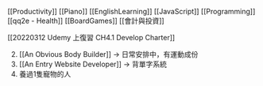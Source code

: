 [[Productivity]]
[[Piano]]
[[EnglishLearning]]
[[JavaScript]]
[[Programming]]
[[qq2e - Health]]
[[BoardGames]]
[[會計與投資]]



[[20220312 Udemy 上復習 CH4.1 Develop Charter]]


2. [[An Obvious Body Builder]] → 日常安排中，有運動成份
4. [[An Entry Website Developer]] → 背單字系統
5. 養過1隻寵物的人

